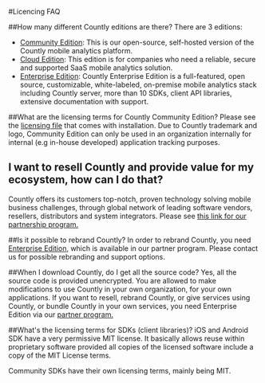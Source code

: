 #Licencing FAQ

##How many different Countly editions are there? 
There are 3 editions: 

* [Community Edition](/products/editions/community): This is our open-source, self-hosted version of the Countly mobile analytics platform. 
* [Cloud Edition](/products/editions/cloud): This edition is for companies who need a reliable, secure and supported SaaS mobile analytics solution. 
* [Enterprise Edition](/products/editions/enterprise): Countly Enterprise Edition is a full-featured, open source, customizable, white-labeled, on-premise mobile analytics stack including Countly server, more than 10 SDKs, client API libraries, extensive documentation with support.

##What are the licensing terms for Countly Community Edition?
Please see the [licensing file](https://github.com/Countly/countly-server/blob/master/LICENCE) that comes with installation. Due to Countly trademark and logo, Community Edition can only be used in an organization internally for internal (e.g in-house developed) application tracking purposes. 

## I want to resell Countly and provide value for my ecosystem, how can I do that? 
Countly offers its customers top-notch, proven technology solving mobile business challenges, 
through global network of leading software vendors, resellers, distributors and system integrators. 
Please see <a href=/partners/program-overview>this link for our partnership program.</a>

##Is it possible to rebrand Countly?
In order to rebrand Countly, you need [Enterprise Edition](/products/editions/enterprise), which is available in our 
partner program. Please contact us for possible rebranding and support options.

##When I download Countly, do I get all the source code?
Yes, all the source code is provided unencrypted. You are allowed to make modifications to use Countly in your own
organization, for your own applications. If you want to resell, rebrand Countly, or give services using Countly, or 
bundle Countly in your own services, you need Enterprise Edition via our <a href=/partners/program-overview>partner 
program.</a>

##What's the licensing terms for SDKs (client libraries)?
iOS and Android SDK have a very permissive MIT license. It basically allows reuse within 
proprietary software provided all copies of the licensed software include a copy of the MIT License terms.

Community SDKs have their own licensing terms, mainly being MIT.
